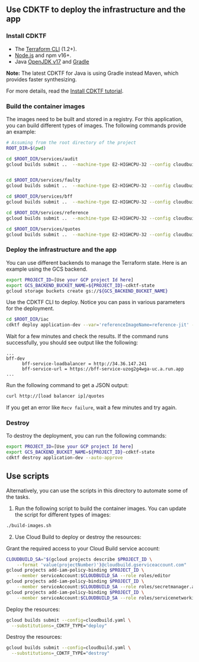 ## Use CDKTF to deploy the infrastructure and the app

### Install CDKTF

* The [Terraform CLI](https://developer.hashicorp.com/terraform/tutorials/aws-get-started/install-cli) (1.2+).
* [Node.js](https://nodejs.org/en) and npm v16+.
* Java [OpenJDK v17](https://openjdk.java.net/) and [Gradle](https://gradle.org/install/)

__Note:__ The latest CDKTF for Java is using Gradle instead Maven, which provides faster synthesizing.


For more details, read the [Install CDKTF tutorial](https://developer.hashicorp.com/terraform/tutorials/cdktf/cdktf-install).

### Build the container images

The images need to be built and stored in a registry. For this application, you can build different types of images. The following commands provide an example:

```bash
# Assuming from the root directory of the project
ROOT_DIR=$(pwd)

cd $ROOT_DIR/services/audit
gcloud builds submit ..  --machine-type E2-HIGHCPU-32 --config cloudbuild.yaml 


cd $ROOT_DIR/services/faulty
gcloud builds submit ..  --machine-type E2-HIGHCPU-32 --config cloudbuild.yaml --substitutions=_TYPE=jit

cd $ROOT_DIR/services/bff
gcloud builds submit ..  --machine-type E2-HIGHCPU-32 --config cloudbuild.yaml --substitutions=_TYPE=jit

cd $ROOT_DIR/services/reference
gcloud builds submit ..  --machine-type E2-HIGHCPU-32 --config cloudbuild.yaml --substitutions=_TYPE=jit

cd $ROOT_DIR/services/quotes
gcloud builds submit ..  --machine-type E2-HIGHCPU-32 --config cloudbuild.yaml
```

### Deploy the infrastructure and the app

You can use different backends to manage the Terraform state. Here is an example using the GCS backend.

```bash
export PROJECT_ID=[Use your GCP project Id here]
export GCS_BACKEND_BUCKET_NAME=${PROJECT_ID}-cdktf-state
gcloud storage buckets create gs://${GCS_BACKEND_BUCKET_NAME}
```

Use the CDKTF CLI to deploy. Notice you can pass in various parameters for the deployment.
```bash
cd $ROOT_DIR/iac
cdktf deploy application-dev --var='referenceImageName=reference-jit' --var='bffImageName=bff-jit' --var='faultyImageName=faulty-jit' --auto-approve
```

Wait for a few minutes and check the results. If the command runs successfully, you should see output like the following:
```terminal
...
bff-dev
      bff-service-loadbalancer = http://34.36.147.241
      bff-service-url = https://bff-service-uzog2g4wga-uc.a.run.app
...
```

Run the following command to get a JSON output:
```bash
curl http://[load balancer ip]/quotes
```
If you get an error like `Recv failure`, wait a few minutes and try again.

### Destroy

To destroy the deployment, you can run the following commands:
```bash
export PROJECT_ID=[Use your GCP project Id here]
export GCS_BACKEND_BUCKET_NAME=${PROJECT_ID}-cdktf-state
cdktf destroy application-dev --auto-approve
```

## Use scripts
Alternatively, you can use the scripts in this directory to automate some of the tasks.

1. Run the following script to build the container images. You can update the script for different types of images:
```bash
./build-images.sh
```

2. Use Cloud Build to deploy or destroy the resources:

Grant the required access to your Cloud Build service account:

```bash
CLOUDBUILD_SA="$(gcloud projects describe $PROJECT_ID \
    --format 'value(projectNumber)')@cloudbuild.gserviceaccount.com"
gcloud projects add-iam-policy-binding $PROJECT_ID \
    --member serviceAccount:$CLOUDBUILD_SA --role roles/editor
gcloud projects add-iam-policy-binding $PROJECT_ID \
    --member serviceAccount:$CLOUDBUILD_SA --role roles/secretmanager.admin
gcloud projects add-iam-policy-binding $PROJECT_ID \
    --member serviceAccount:$CLOUDBUILD_SA --role roles/servicenetworking.networksAdmin
```

Deploy the resources:
```bash
gcloud builds submit --config=cloudbuild.yaml \
  --substitutions=_CDKTF_TYPE="deploy"
```

Destroy the resources:
```bash
gcloud builds submit --config=cloudbuild.yaml \
  --substitutions=_CDKTF_TYPE="destroy"
```